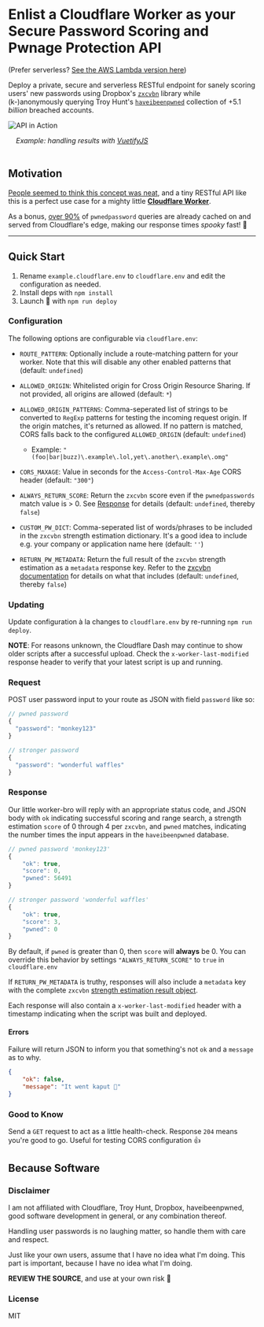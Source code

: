 # Enlist a Cloudflare Worker as your Secure Password Scoring and Pwnage Protection API

(Prefer serverless? [See the AWS Lambda version here](https://github.com/detroitenglish/haveibeenpwned-zxcvbn-lambda-api))

Deploy a private, secure and serverless RESTful endpoint for sanely scoring users' new passwords using Dropbox's [`zxcvbn`](https://github.com/dropbox/zxcvbn) library while (k-)anonymously querying Troy Hunt's [`haveibeenpwned`](https://haveibeenpwned.com/) collection of +5.1 *billion* breached accounts.

![API in Action](.github/pwnage.gif?raw=true "API in Action")

&nbsp;&nbsp;&nbsp;&nbsp;*Example: handling results with [VuetifyJS](https://github.com/vuetifyjs/vuetify)*
<br>
<br>
## Motivation
<a href="https://twitter.com/DetroitEnglish/status/1008276231199055874" target="_blank">People seemed to think this concept was neat</a>, and a tiny RESTful API like this is a perfect use case for a mighty little [**Cloudflare Worker**](https://developers.cloudflare.com/workers/).

As a bonus, [over 90%](https://twitter.com/troyhunt/status/1011871596603060225) of `pwnedpassword` queries are already cached on and served from Cloudflare's edge, making our response times _spooky_ fast! 👻


---

## Quick Start

1. Rename `example.cloudflare.env` to `cloudflare.env` and edit the configuration as needed.
2. Install deps with `npm install`
3. Launch 🚀 with `npm run deploy`

### Configuration

The following options are configurable via `cloudflare.env`:

- `ROUTE_PATTERN`: Optionally include a route-matching pattern for your worker. Note that this will disable any other enabled patterns that (default: `undefined`)

- `ALLOWED_ORIGIN`: Whitelisted origin for Cross Origin Resource Sharing. If not provided, all origins are allowed (default: `*`)

- `ALLOWED_ORIGIN_PATTERNS`: Comma-seperated list of strings to be converted to `RegExp` patterns for testing the incoming request origin. If the origin matches, it's returned as allowed. If no pattern is matched, CORS falls back to the configured `ALLOWED_ORIGIN` (default: `undefined`)
    - Example: `"(foo|bar|buzz)\.example\.lol,yet\.another\.example\.omg"`

- `CORS_MAXAGE`: Value in seconds for the `Access-Control-Max-Age` CORS header (default: `"300"`)

- `ALWAYS_RETURN_SCORE`: Return the `zxcvbn` score even if the `pwnedpasswords` match value is > 0. See [Response](#Response) for details (default: `undefined`, thereby `false`)

- `CUSTOM_PW_DICT`: Comma-seperated list of words/phrases to be included in the `zxcvbn` strength estimation dictionary. It's a good idea to include e.g. your company or application name here (default: `''`)

- `RETURN_PW_METADATA`: Return the full result of the `zxcvbn` strength estimation as a `metadata` response key. Refer to the [zxcvbn documentation](https://github.com/dropbox/zxcvbn#usage) for details on what that includes (default: `undefined`, thereby `false`)

### Updating

Update configuration à la changes to `cloudflare.env` by re-running `npm run deploy`.

**NOTE**: For reasons unknown, the Cloudflare Dash may continue to show older scripts after a successful upload. Check the `x-worker-last-modified` response header to verify that your latest script is up and running.

### Request

POST user password input to your route as JSON with field `password` like so:

```javascript
// pwned password
{
  "password": "monkey123"
}
```
```javascript
// stronger password
{
  "password": "wonderful waffles"
}
```

### Response

Our little worker-bro will reply with an appropriate status code, and JSON body with `ok` indicating successful scoring and range search, a strength estimation `score` of 0 through 4 per `zxcvbn`, and `pwned` matches, indicating the number times the input appears in the `haveibeenpwned` database.

```javascript
// pwned password 'monkey123'
{
    "ok": true,
    "score": 0,
    "pwned": 56491
}
```
```javascript
// stronger password 'wonderful waffles'
{
    "ok": true,
    "score": 3,
    "pwned": 0
}
```
By default, if `pwned` is greater than 0, then `score` will **always** be 0. You can override this behavior by settings `"ALWAYS_RETURN_SCORE"` to `true` in `cloudflare.env`

If `RETURN_PW_METADATA` is truthy, responses will also include a `metadata` key with the complete `zxcvbn` [strength estimation result object](https://github.com/dropbox/zxcvbn#usage).

Each response will also contain a `x-worker-last-modified` header with a timestamp indicating when the script was built and deployed.

#### Errors

Failure will return JSON to inform you that something's not `ok` and a `message` as to why.

```json
{
    "ok": false,
    "message": "It went kaput 💩"
}
```

### Good to Know
Send a `GET` request to act as a little health-check. Response `204` means you're good to go. Useful for testing CORS configuration 👍


## Because Software

### Disclaimer
I am not affiliated with Cloudflare, Troy Hunt, Dropbox, haveibeenpwned, good software development in general, or any combination thereof.

Handling user passwords is no laughing matter, so handle them with care and respect.

Just like your own users, assume that I have no idea what I'm doing. This part is important, because I have no idea what I'm doing.

**REVIEW THE SOURCE**, and use at your own risk 🙈

### License
MIT
